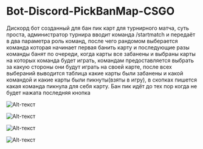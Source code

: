 # Bot-Discord-PickBanMap-CSGO

Дискорд бот созданный для бан пик карт для турнирного матча, суть проста, администратор турнира вводит команда /startmatch и передаёт в два параметра роль команд, после чего рандомом выберается команда которая начинает первая банить карту и последующие разы команды банят по очереди, когда карты все забанены и выбраны карты на которых команда будет играть, командам предоставляется выбрать за какую стороны они будут играть на своей карте, после всех выбераний выводится таблица какие карты были забанены и какой командой и какие карты были пикнуты(взяты в игру), в скопках пишется какая команда пикнула для себя карту. Бан пик идёт до тех пор когда не будет нажата последняя кнопка

![Alt-текст](https://github.com/Uximy/Bot-Discord-PickBanMap-CSGO/blob/main/screenshot/image_2023-01-20_23-13-53.png?raw=true)

![Alt-текст](https://github.com/Uximy/Bot-Discord-PickBanMap-CSGO/blob/main/screenshot/image_2023-01-22_00-17-42.png?raw=true)

![Alt-текст](https://github.com/Uximy/Bot-Discord-PickBanMap-CSGO/blob/main/screenshot/photo_2023-01-22_00-17-59%20(2).jpg?raw=true)

![Alt-текст](https://github.com/Uximy/Bot-Discord-PickBanMap-CSGO/blob/main/screenshot/photo_2023-01-22_00-17-59.jpg?raw=true)

